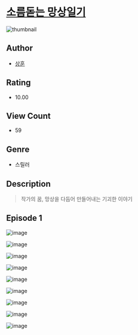 # [소름돋는 망상일기](https://comic.naver.com/challenge/list?titleId=810532)
![thumbnail](https://image-comic.pstatic.net/user_contents_data/challenge_comic/2023/05/23/308769/upload_3630241260888286004_480x623.jpeg)

## Author
- [상훈](https://comic.naver.com/artistTitle?id=308769)

## Rating
- 10.00

## View Count
- 59

## Genre
- 스릴러

## Description
> 작가의 꿈, 망상을 다듬어 만들어내는 기괴한 이야기


## Episode 1
![image](https://image-comic.pstatic.net/user_contents_data/challenge_comic/2023/05/23/308769/upload_3833180321016473143.jpeg)

![image](https://image-comic.pstatic.net/user_contents_data/challenge_comic/2023/05/23/308769/upload_7292563859061552178.jpeg)

![image](https://image-comic.pstatic.net/user_contents_data/challenge_comic/2023/05/23/308769/upload_3774354249152410467.jpeg)

![image](https://image-comic.pstatic.net/user_contents_data/challenge_comic/2023/05/23/308769/upload_7306585952361853493.jpeg)

![image](https://image-comic.pstatic.net/user_contents_data/challenge_comic/2023/05/23/308769/upload_7305737323464057907.jpeg)

![image](https://image-comic.pstatic.net/user_contents_data/challenge_comic/2023/05/23/308769/upload_4063480753838633526.jpeg)

![image](https://image-comic.pstatic.net/user_contents_data/challenge_comic/2023/05/23/308769/upload_4122592671480426802.jpeg)

![image](https://image-comic.pstatic.net/user_contents_data/challenge_comic/2023/05/23/308769/upload_7077234407486338358.jpeg)

![image](https://image-comic.pstatic.net/user_contents_data/challenge_comic/2023/05/23/308769/upload_7291383001625604962.jpeg)
